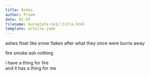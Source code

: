 ```yaml
---
title: Ashes
author: Proem
date: 01-07
filename: burnplate-no1/:title.html
template: article.jade
---
```


ashes float like snow flakes after what they once were burns away

fire
    smoke
        ash
             nothing

i have a thing for fire  
and it has a thing for me